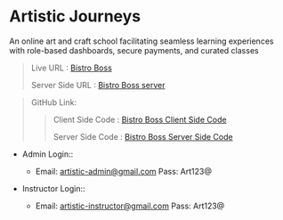 # Artistic Journeys

An online art and craft school facilitating seamless learning experiences with role-based dashboards, secure payments, and curated classes


>
>Live URL : [Bistro Boss](https://artistic-journeys.web.app/)
>
>Server Side URL : [Bistro Boss server](https://artistic-journeys-server.vercel.app/jwt)

>GitHub Link:
>
>> Client Side Code : [Bistro Boss Client Side Code](https://github.com/Nurmurad32/artistic-journeys-client)
>>
>> Server Side Code : [Bistro Boss Server Side Code](https://github.com/Nurmurad32/artistic-journeys-server)

- Admin Login::
    - Email: artistic-admin@gmail.com Pass: Art123@

- Instructor Login::
    - Email: artistic-instructor@gmail.com Pass: Art123@